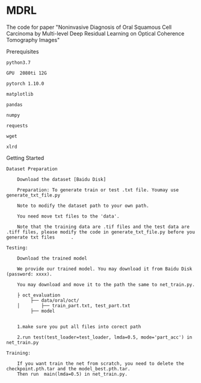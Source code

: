 # MDRL
The code for paper "Noninvasive Diagnosis of Oral Squamous Cell Carcinoma by Multi-level Deep Residual Learning on Optical Coherence Tomography Images"


Prerequisites

	python3.7
	
	GPU  2080ti 12G
	
	pytorch 1.10.0
	
	matplotlib
	
	pandas
	
	numpy
	
	requests
	
	wget
	
	xlrd
	
Getting Started

	Dataset Preparation
	
		Download the dataset [Baidu Disk]
		
		Preparation: To generate train or test .txt file. Youmay use generate_txt_file.py
		
		Note to modify the dataset path to your own path.
		
		You need move txt files to the 'data'.
		
		Note that the training data are .tif files and the test data are .tiff files, please modify the code in generate_txt_file.py before you generate txt files 		.
				
	Testing:
		
		Download the trained model
		
		We provide our trained model. You may download it from Baidu Disk (password: xxxx). 
		
		You may download and move it to the path the same to net_train.py.

		├ oct_evaluation
		     ├── data/oral/oct/
		│        ├── train_part.txt, test_part.txt
		     ├── model
		 

		1.make sure you put all files into corect path     
		
		2.run test(test_loader=test_loader, lmda=0.5, mode='part_acc') in net_train.py

	Training:
	
		If you want train the net from scratch, you need to delete the checkpoint.pth.tar and the model_best.pth.tar.
		Then run  main(lmda=0.5) in net_train.py.

		
